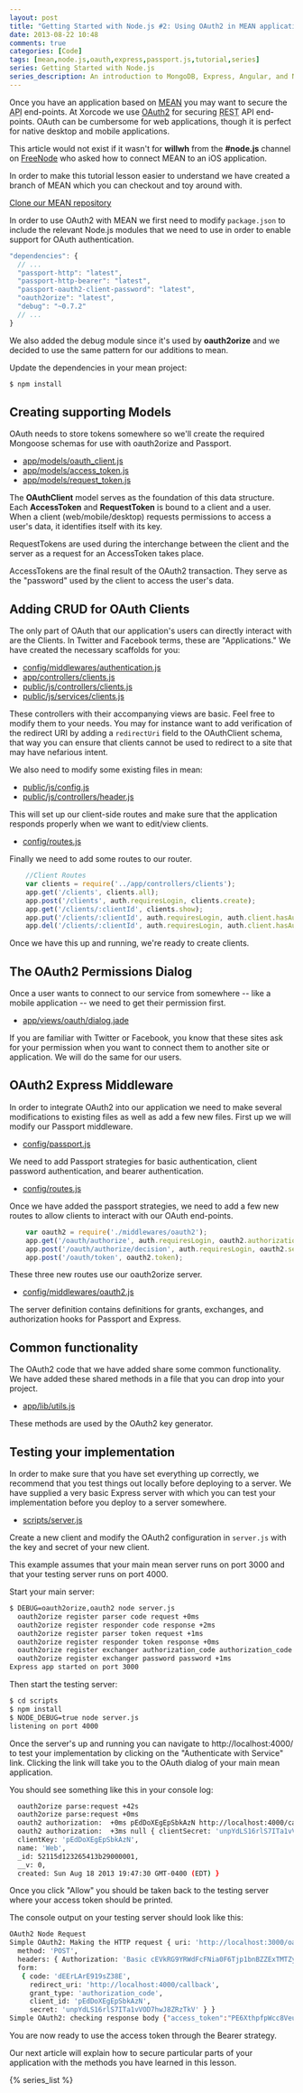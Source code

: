```yaml
---
layout: post
title: "Getting Started with Node.js #2: Using OAuth2 in MEAN applications"
date: 2013-08-22 10:48
comments: true
categories: [Code]
tags: [mean,node.js,oauth,express,passport.js,tutorial,series]
series: Getting Started with Node.js
series_description: An introduction to MongoDB, Express, Angular, and Node.js describing how to use the MEAN stack to quickly set up fully functional web applications with Node.js. The series assume you have some programming experience.
---
```

Once you have an application based on [MEAN](http://xorcode.net/17N7RmC) you may want to secure the <abbr title="Application Programming Interface">API</abbr> end-points. At Xorcode we use [OAuth2](http://xorcode.net/17N7SH8) for securing <abbr title="REpresentational State Transfer">REST</abbr> API end-points. OAuth can be cumbersome for web applications, though it is perfect for native desktop and mobile applications.

<!--more-->

<p class="alert">This article would not exist if it wasn't for <strong>willwh</strong> from the <strong>#node.js</strong> channel on <a href="http://xorcode.net/17N68O4">FreeNode</a> who asked how to connect MEAN to an iOS application.</p>

In order to make this tutorial lesson easier to understand we have created a branch of MEAN which you can checkout and toy around with.

<a href="http://xorcode.net/1av99Yo" class="btn btn-info"><i class="icon-github"></i> Clone our MEAN repository</a>

In order to use OAuth2 with MEAN we first need to modify `package.json` to include the relevant Node.js modules that we need to use in order to enable support for OAuth authentication.

```javascript package.json
"dependencies": {
  // ...
  "passport-http": "latest",
  "passport-http-bearer": "latest",
  "passport-oauth2-client-password": "latest",
  "oauth2orize": "latest",
  "debug": "~0.7.2"
  // ...
}
```

We also added the debug module since it's used by **oauth2orize** and we decided to use the same pattern for our additions to mean.

Update the dependencies in your mean project:

```sh
$ npm install
```

## Creating supporting Models

OAuth needs to store tokens somewhere so we'll create the required Mongoose schemas for use with oauth2orize and Passport.

- [app/models/oauth_client.js](https://github.com/Xorcode/mean/blob/passport-oauth/app/models/oauth_client.js)
- [app/models/access_token.js](https://github.com/Xorcode/mean/blob/passport-oauth/app/models/access_token.js)
- [app/models/request_token.js](https://github.com/Xorcode/mean/blob/passport-oauth/app/models/request_token.js)

The **OAuthClient** model serves as the foundation of this data structure. Each **AccessToken** and **RequestToken** is bound to a client and a user. When a client (web/mobile/desktop) requests permissions to access a user's data, it identifies itself with its key.

RequestTokens are used during the interchange between the client and the server as a request for an AccessToken takes place.

AccessTokens are the final result of the OAuth2 transaction. They serve as the "password" used by the client to access the user's data.

## Adding CRUD for OAuth Clients

The only part of OAuth that our application's users can directly interact with are the Clients. In Twitter and Facebook terms, these are "Applications." We have created the necessary scaffolds for you:

- [config/middlewares/authentication.js](https://github.com/Xorcode/mean/blob/passport-oauth/config/middlewares/authorization.js)
- [app/controllers/clients.js](https://github.com/Xorcode/mean/blob/passport-oauth/app/controllers/clients.js)
- [public/js/controllers/clients.js](https://github.com/Xorcode/mean/blob/passport-oauth/public/js/controllers/clients.js)
- [public/js/services/clients.js](https://github.com/Xorcode/mean/blob/passport-oauth/public/js/services/clients.js)

These controllers with their accompanying views are basic. Feel free to modify them to your needs. You may for instance want to add verification of the redirect URI by adding a `redirectUri` field to the OAuthClient schema, that way you can ensure that clients cannot be used to redirect to a site that may have nefarious intent.

We also need to modify some existing files in mean:

- [public/js/config.js](https://github.com/Xorcode/mean/blob/passport-oauth/public/js/config.js)
- [public/js/controllers/header.js](https://github.com/Xorcode/mean/blob/passport-oauth/public/js/controllers/header.js)

This will set up our client-side routes and make sure that the application responds properly when we want to edit/view clients.

- [config/routes.js](https://github.com/Xorcode/mean/blob/passport-oauth/config/routes.js)

Finally we need to add some routes to our router.

```javascript config/routes.js
    //Client Routes
    var clients = require('../app/controllers/clients');
    app.get('/clients', clients.all);
    app.post('/clients', auth.requiresLogin, clients.create);
    app.get('/clients/:clientId', clients.show);
    app.put('/clients/:clientId', auth.requiresLogin, auth.client.hasAuthorization, clients.update);
    app.del('/clients/:clientId', auth.requiresLogin, auth.client.hasAuthorization, clients.destroy);
```

Once we have this up and running, we're ready to create clients.

## The OAuth2 Permissions Dialog

Once a user wants to connect to our service from somewhere -- like a mobile application -- we need to get their permission first.

- [app/views/oauth/dialog.jade](https://github.com/Xorcode/mean/blob/passport-oauth/app/views/oauth/dialog.jade)

If you are familiar with Twitter or Facebook, you know that these sites ask for your permission when you want to connect them to another site or application. We will do the same for our users.

## OAuth2 Express Middleware

In order to integrate OAuth2 into our application we need to make several modifications to existing files as well as add a few new files. First up we will modify our Passport middleware.

- [config/passport.js](https://github.com/Xorcode/mean/blob/passport-oauth/config/passport.js)

We need to add Passport strategies for basic authentication, client password authentication, and bearer authentication.

- [config/routes.js](https://github.com/Xorcode/mean/blob/passport-oauth/config/routes.js)

Once we have added the passport strategies, we need to add a few new routes to allow clients to interact with our OAuth end-points.

```javascript config/routes.js
    var oauth2 = require('./middlewares/oauth2');
    app.get('/oauth/authorize', auth.requiresLogin, oauth2.authorization, oauth2.dialog);
    app.post('/oauth/authorize/decision', auth.requiresLogin, oauth2.server.decision());
    app.post('/oauth/token', oauth2.token);
```

These three new routes use our oauth2orize server.

- [config/middlewares/oauth2.js](https://github.com/Xorcode/mean/blob/passport-oauth/config/middlewares/oauth2.js)

The server definition contains definitions for grants, exchanges, and authorization hooks for Passport and Express.

## Common functionality

The OAuth2 code that we have added share some common functionality. We have added these shared methods in a file that you can drop into your project.

- [app/lib/utils.js](https://github.com/Xorcode/mean/blob/passport-oauth/app/lib/utils.js)

These methods are used by the OAuth2 key generator.

## Testing your implementation

In order to make sure that you have set everything up correctly, we recommend that you test things out locally before deploying to a server. We have supplied a very basic Express server with which you can test your implementation before you deploy to a server somewhere.

- [scripts/server.js](https://github.com/Xorcode/mean/blob/passport-oauth/scripts/server.js)

Create a new client and modify the OAuth2 configuration in `server.js` with the key and secret of your new client.

This example assumes that your main mean server runs on port 3000 and that your testing server runs on port 4000.

Start your main server:

```sh
$ DEBUG=oauth2orize,oauth2 node server.js
  oauth2orize register parser code request +0ms
  oauth2orize register responder code response +2ms
  oauth2orize register parser token request +1ms
  oauth2orize register responder token response +0ms
  oauth2orize register exchanger authorization_code authorization_code +0ms
  oauth2orize register exchanger password password +1ms
Express app started on port 3000
```

Then start the testing server:

```sh
$ cd scripts
$ npm install
$ NODE_DEBUG=true node server.js
listening on port 4000
```

Once the server's up and running you can navigate to http://localhost:4000/ to test your implementation by clicking on the "Authenticate with Service" link. Clicking the link will take you to the OAuth dialog of your main mean application.

You should see something like this in your console log:

```sh
  oauth2orize parse:request +42s
  oauth2orize parse:request +0ms
  oauth2 authorization:  +0ms pEdDoXEgEpSbkAzN http://localhost:4000/callback
  oauth2 authorization:  +3ms null { clientSecret: 'unpYdLS16rlS7ITa1vVOD7hwJ8ZRzTkV',
  clientKey: 'pEdDoXEgEpSbkAzN',
  name: 'Web',
  _id: 52115d123265413b29000001,
  __v: 0,
  created: Sun Aug 18 2013 19:47:30 GMT-0400 (EDT) }
```

Once you click "Allow" you should be taken back to the testing server where your access token should be printed.

The console output on your testing server should look like this:

```sh
OAuth2 Node Request
Simple OAuth2: Making the HTTP request { uri: 'http://localhost:3000/oauth/token',
  method: 'POST',
  headers: { Authorization: 'Basic cEVkRG9YRWdFcFNia0F6Tjp1bnBZZExTMTZybFM3SVRhMXZWT0Q3aHdKOFpSelRrVg==' },
  form: 
   { code: 'dEErLArE919sZ38E',
     redirect_uri: 'http://localhost:4000/callback',
     grant_type: 'authorization_code',
     client_id: 'pEdDoXEgEpSbkAzN',
     secret: 'unpYdLS16rlS7ITa1vVOD7hwJ8ZRzTkV' } }
Simple OAuth2: checking response body {"access_token":"PE6XthpfpWcc8Veu6DC6ZLJ9lwLoqljmZ10nDMvtdFHkEKbCxyvlUBLNpTKC4Vb2cNUM2kUJqJJj9djaYbrpEWAdMBJnxWzJTUiayA9I45FBwEOxGifG9R2E9x3xiXHf52F5rAYRMQdKne1qfPe8uloxNIJ23u14bupRA3W5d3JXt8zQEcXV1Rc3C8rIbIGwMPUO8MKdW2CRwk6jDp4ksMGThpK7MpYVITxrDdvpAI11CRtiyX320AZ6I5lnwv3f","token_type":"bearer"}
```

You are now ready to use the access token through the Bearer strategy.

Our next article will explain how to secure particular parts of your application with the methods you have learned in this lesson.

{% series_list %}
